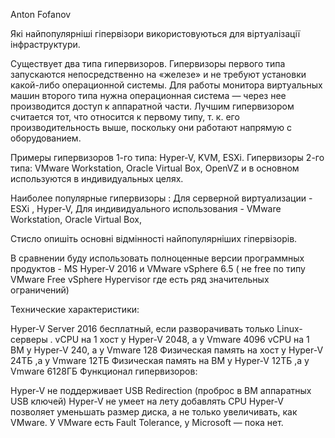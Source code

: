 Anton Fofanov

Які найпопулярніші гіпервізори використовуються для віртуалізації інфраструктури.

Существует два типа гипервизоров. Гипервизоры первого типа запускаются непосредственно на «железе» и не требуют установки какой-либо операционной системы. Для работы монитора виртуальных машин второго типа нужна операционная система — через нее производится доступ к аппаратной части. Лучшим гипервизором считается тот, что относится к первому типу, т. к. его производительность выше, поскольку они работают напрямую с оборудованием.

Примеры гипервизоров 1-го типа: Hyper-V, KVM, ESXi. Гипервизоры 2-го типа: VMware Workstation, Oracle Virtual Box, OpenVZ и в основном используются в индивидуальных целях.

Наиболее популярные гипервизоры : Для серверной виртуализации - ESXi , Hyper-V, Для индивидуального использования - VMware Workstation, Oracle Virtual Box,

Стисло опишіть основні відмінності найпопулярніших гіпервізорів.

В сравнении буду использовать полноценные версии программных продуктов - MS Hyper-V 2016 и VMware vSphere 6.5 ( не free по типу VMware Free vSphere Hypervisor где есть ряд значительных ограничений)

Технические характеристики:

Hyper-V Server 2016 бесплатный, если разворачивать только Linux-серверы .
vCPU на 1 хост у Hyper-V 2048, а у Vmware 4096
vCPU на 1 ВМ у Hyper-V 240, а у Vmware 128
Физическая память на хост у Hyper-V 24ТБ ,а у Vmware 12ТБ
Физическая память на ВМ у Hyper-V 12ТБ ,а у Vmware 6128ГБ
Функционал гипервизоров:

Hyper-V не поддерживает USB Redirection (проброс в ВМ аппаратных USB ключей)
Hyper-V не умеет на лету добавлять CPU
Hyper-V позволяет уменьшать размер диска, а не только увеличивать, как VMware.
У VMware есть Fault Tolerance, у Microsoft — пока нет.
